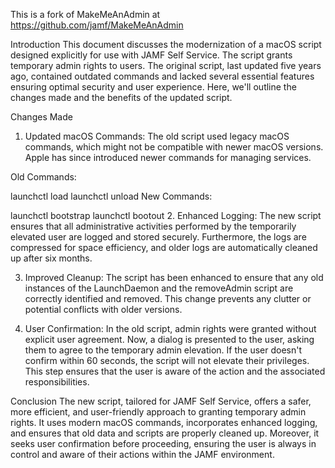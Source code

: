 This is a fork of MakeMeAnAdmin at https://github.com/jamf/MakeMeAnAdmin

Introduction
This document discusses the modernization of a macOS script designed explicitly for use with JAMF Self Service. The script grants temporary admin rights to users. The original script, last updated five years ago, contained outdated commands and lacked several essential features ensuring optimal security and user experience. Here, we'll outline the changes made and the benefits of the updated script.

Changes Made
1. Updated macOS Commands:
The old script used legacy macOS commands, which might not be compatible with newer macOS versions. Apple has since introduced newer commands for managing services.

Old Commands:

launchctl load
launchctl unload
New Commands:

launchctl bootstrap
launchctl bootout
2. Enhanced Logging:
The new script ensures that all administrative activities performed by the temporarily elevated user are logged and stored securely. Furthermore, the logs are compressed for space efficiency, and older logs are automatically cleaned up after six months.

3. Improved Cleanup:
The script has been enhanced to ensure that any old instances of the LaunchDaemon and the removeAdmin script are correctly identified and removed. This change prevents any clutter or potential conflicts with older versions.

4. User Confirmation:
In the old script, admin rights were granted without explicit user agreement. Now, a dialog is presented to the user, asking them to agree to the temporary admin elevation. If the user doesn't confirm within 60 seconds, the script will not elevate their privileges. This step ensures that the user is aware of the action and the associated responsibilities.

Conclusion
The new script, tailored for JAMF Self Service, offers a safer, more efficient, and user-friendly approach to granting temporary admin rights. It uses modern macOS commands, incorporates enhanced logging, and ensures that old data and scripts are properly cleaned up. Moreover, it seeks user confirmation before proceeding, ensuring the user is always in control and aware of their actions within the JAMF environment.

